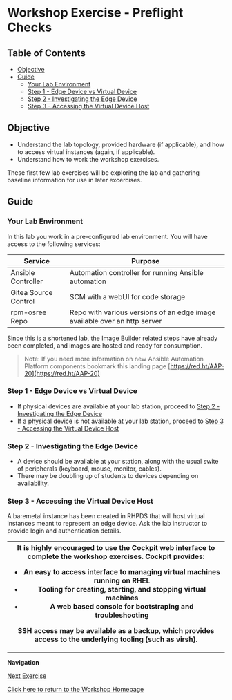 # Workshop Exercise - Preflight Checks

## Table of Contents

* [Objective](#objective)
* [Guide](#guide)
   * [Your Lab Environment](#your-lab-environment)
   * [Step 1 - Edge Device vs Virtual Device](#step-1---edge-device-vs-virtual-device)
   * [Step 2 - Investigating the Edge Device](#step-2---investigating-the-edge-device)
   * [Step 3 - Accessing the Virtual Device Host](#step-3---accessing-the-virtual-device-host)

## Objective

* Understand the lab topology, provided hardware (if applicable), and how to access virtual instances (again, if applicable).
* Understand how to work the workshop exercises.

These first few lab exercises will be exploring the lab and gathering baseline information for use in later excercises.

## Guide

### Your Lab Environment

In this lab you work in a pre-configured lab environment. You will have access to the following services:

| Service | Purpose |
| --- | --- |
| Ansible Controller | Automation controller for running Ansible automation |
| Gitea Source Control | SCM with a webUI for code storage |
| rpm-osree Repo | Repo with various versions of an edge image available over an http server |

Since this is a shortened lab, the Image Builder related steps have already been completed, and images are hosted and ready for consumption.

> Note: If you need more information on new Ansible Automation Platform components bookmark this landing page [https://red.ht/AAP-20](https://red.ht/AAP-20)

### Step 1 - Edge Device vs Virtual Device

- If physical devices are available at your lab station, proceed to [Step 2 - Investigating the Edge Device](#step-2---using-the-terminal)
- If a physical device is not available at your lab station, proceed to [Step 3 - Accessing the Virtual Device Host](#step-3---accessing-the-virtual-device-host)

### Step 2 - Investigating the Edge Device

- A device should be available at your station, along with the usual swite of peripherals (keyboard, mouse, monitor, cables).
- There may be doubling up of students to devices depending on availability.

### Step 3 - Accessing the Virtual Device Host

A baremetal instance has been created in RHPDS that will host virtual instances meant to represent an edge device. Ask the lab instructor to provide login and authentication details.

<table>
<thead>
  <tr>
    <th>It is highly encouraged to use the Cockpit web interface to complete the workshop exercises. Cockpit provides:
    <ul>
    <li>An easy to access interface to managing virtual machines running on RHEL</li>
    <li>Tooling for creating, starting, and stopping virtual machines</li>
    <li>A web based console for bootstraping and troubleshooting</li>
    </ul>
    SSH access may be available as a backup, which provides access to the underlying tooling (such as virsh).
</th>
</tr>
</thead>
</table>

---
**Navigation**

[Next Exercise](../1.2-controller-intro)

[Click here to return to the Workshop Homepage](../README.md)